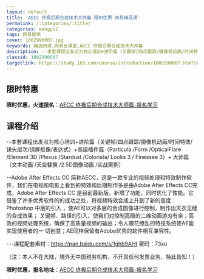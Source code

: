 ```yaml
---
layout: default
title: 'AECC 终极后期合成技术大师篇-限时优惠-网易精品课'
permalink: /:categories/:title/
categories: wangyi2
tags: 网易提供
cover: 1002990007.jpg
keywords: 精选网课,网易云课堂,AECC 终极后期合成技术大师篇
description: --本套课程出发点为核心培训+进阶篇（关键帧/四点跟踪/摄像机动画/时间特效/镜头层次/绿屏抠像/表达式）+高级插件篇（
classid: 1002990007
targetlink: https://study.163.com/course/introduction/1002990007.htm?share=1&shareId=1025206652&utm_campaign=share&utm_medium=iphoneShare&utm_source=&utm_u=1025206652
---
```


## 限时特惠

**限时优惠，火速报名**：[AECC 终极后期合成技术大师篇-报名学习](https://study.163.com/course/introduction/1002990007.htm?share=1&shareId=1025206652&utm_campaign=share&utm_medium=iphoneShare&utm_source=&utm_u=1025206652)

## 课程介绍

--本套课程出发点为核心培训+进阶篇（关键帧/四点跟踪/摄像机动画/时间特效/镜头层次/绿屏抠像/表达式）+高级插件篇（Particula /Form /OpticalFlare /Element 3D /Plexus /Stardust /Colorista/ Looks 3 / Finessee 3）+ 大师篇（文本动画 /天空替换 /2.5D图像动画 /实战案例）



--Adobe After Effects CC 简称AECC，这是一款专业的视频处理和特效制作软件，我们在电视和电影上看到的特效和后期制作多是由Adobe After Effects CC完成，Adobe After Effects CC 是目前最新版，新增了功能，同时优化了性能。它借鉴了许多优秀软件的的成功之处，将视频特效合成上升到了新的高度：Photoshop 中层的引入 ，使AE可以对多层的合成图像进行控制，制作出天衣无缝的合成效果； 关键帧、路径的引入，使我们对控制高级的二维动画游刃有余；高效的视频处理系统，确保了高质量视频的输出；令人眼花缭乱的特技系统使AE能实现使用者的一 切创意；AE同样保留有Adobe优秀的软件相互兼容性。



---课程配套素材：https://pan.baidu.com/s/1ghb9AHt 密码：73xu



（注：本人不在大陆，境外无中国税务机构，不开具任何发票业务，特此告知！）

**限时优惠，报名地址**：[AECC 终极后期合成技术大师篇-报名学习](https://study.163.com/course/introduction/1002990007.htm?share=1&shareId=1025206652&utm_campaign=share&utm_medium=iphoneShare&utm_source=&utm_u=1025206652)

